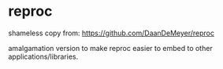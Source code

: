 # reproc
shameless copy from: https://github.com/DaanDeMeyer/reproc

amalgamation version to make reproc easier to embed to other applications/libraries.
